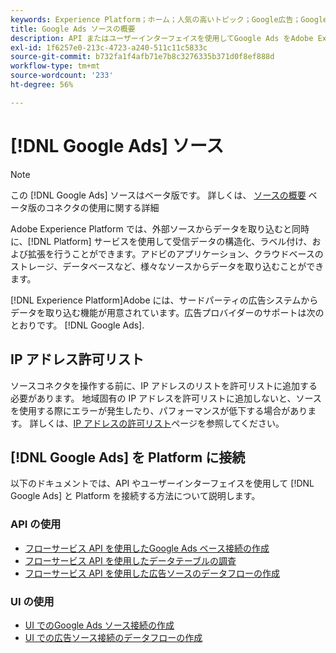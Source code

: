 ```yaml
---
keywords: Experience Platform；ホーム；人気の高いトピック；Google広告；Google 広告
title: Google Ads ソースの概要
description: API またはユーザーインターフェイスを使用してGoogle Ads をAdobe Experience Platformに接続する方法を説明します。
exl-id: 1f6257e0-213c-4723-a240-511c11c5833c
source-git-commit: b732fa1f4afb71e7b8c3276335b371d0f8ef888d
workflow-type: tm+mt
source-wordcount: '233'
ht-degree: 56%

---
```


# [!DNL Google Ads] ソース

>[!NOTE]
>
>この [!DNL Google Ads] ソースはベータ版です。 詳しくは、 [ソースの概要](../../home.md#terms-and-conditions) ベータ版のコネクタの使用に関する詳細

Adobe Experience Platform では、外部ソースからデータを取り込むと同時に、[!DNL Platform] サービスを使用して受信データの構造化、ラベル付け、および拡張を行うことができます。アドビのアプリケーション、クラウドベースのストレージ、データベースなど、様々なソースからデータを取り込むことができます。

[!DNL Experience Platform]Adobe には、サードパーティの広告システムからデータを取り込む機能が用意されています。広告プロバイダーのサポートは次のとおりです。 [!DNL Google Ads].

## IP アドレス許可リスト

ソースコネクタを操作する前に、IP アドレスのリストを許可リストに追加する必要があります。 地域固有の IP アドレスを許可リストに追加しないと、ソースを使用する際にエラーが発生したり、パフォーマンスが低下する場合があります。 詳しくは、[IP アドレスの許可リスト](../../ip-address-allow-list.md)ページを参照してください。

## [!DNL Google Ads] を Platform に接続

以下のドキュメントでは、API やユーザーインターフェイスを使用して [!DNL Google Ads] と Platform を接続する方法について説明します。

### API の使用

* [フローサービス API を使用したGoogle Ads ベース接続の作成](../../tutorials/api/create/advertising/ads.md)
* [フローサービス API を使用したデータテーブルの調査](../../tutorials/api/explore/tabular.md)
* [フローサービス API を使用した広告ソースのデータフローの作成](../../tutorials/api/collect/advertising.md)

### UI の使用

* [UI でのGoogle Ads ソース接続の作成](../../tutorials/ui/create/advertising/ads.md)
* [UI での広告ソース接続のデータフローの作成](../../tutorials/ui/dataflow/advertising.md)
